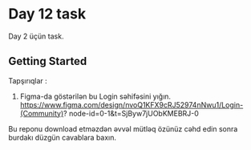 # Day 12 task

Day 2 üçün task.

## Getting Started

Tapşırıqlar :

1. Figma-da göstərilən bu Login səhifəsini yığın.
https://www.figma.com/design/nvoQ1KFX9cRJ52974nNwu1/Login-(Community)?
node-id=0-1&t=SjByw7jUObKMEBRJ-0

Bu reponu download etməzdən əvvəl mütləq özünüz cəhd edin 
sonra burdakı düzgün cavablara baxın.
